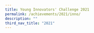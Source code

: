 ```yaml
---
title: Young Innovators' Challenge 2021
permalink: /achievements/2021/inno/
description: ""
third_nav_title: "2021"
---
```

